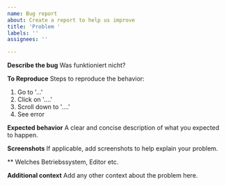 ```yaml
---
name: Bug report
about: Create a report to help us improve
title: 'Problem '
labels: ''
assignees: ''

---
```


**Describe the bug**
Was funktioniert nicht?

**To Reproduce**
Steps to reproduce the behavior:
1. Go to '...'
2. Click on '....'
3. Scroll down to '....'
4. See error

**Expected behavior**
A clear and concise description of what you expected to happen.

**Screenshots**
If applicable, add screenshots to help explain your problem.

** Welches Betriebssystem, Editor etc.

**Additional context**
Add any other context about the problem here.
